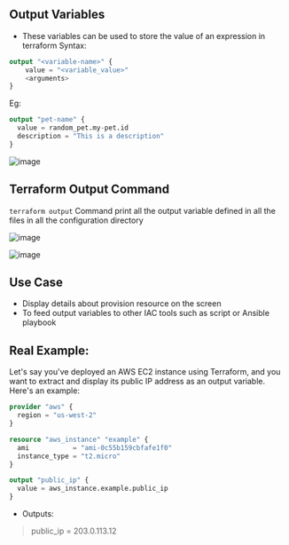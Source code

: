 ## Output Variables
- These variables can be used to store the value of an expression in terraform
Syntax:
```tf
output "<variable-name>" {
    value = "<variable_value>"
    <arguments>
}
```
Eg:
```tf
output "pet-name" {
  value = random_pet.my-pet.id
  description = "This is a description"
}
```  
![image](https://github.com/itsarkcodes/terraform/assets/87442305/5b80d2f2-9730-42b5-b980-cd0dcb54253f)
 
## Terraform Output Command 
```terraform output``` Command print all the output variable defined in all the files in all the configuration directory  

![image](https://github.com/itsarkcodes/terraform/assets/87442305/09cee7fe-9027-404b-876f-9830ca221640)

![image](https://github.com/itsarkcodes/terraform/assets/87442305/1f4a68d3-33cc-4997-b3f7-eb11824aad99)

## Use Case
- Display details about provision resource on the screen
- To feed output variables to other IAC tools such as script or Ansible playbook

## Real Example:
Let's say you've deployed an AWS EC2 instance using Terraform, and you want to extract and display its public IP address as an output variable. Here's an example:
```tf
provider "aws" {
  region = "us-west-2"
}

resource "aws_instance" "example" {
  ami           = "ami-0c55b159cbfafe1f0"
  instance_type = "t2.micro"
}

output "public_ip" {
  value = aws_instance.example.public_ip
}
```
- Outputs:
> public_ip = 203.0.113.12
